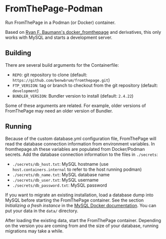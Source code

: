 # FromThePage-Podman

Run FromThePage in a Podman (or Docker) container.

Based on [Ryan F. Baumann's docker_fromthepage][df] and derivatives,
this only works with MySQL and starts a development server.

[df]: https://github.com/ryanfb/docker_fromthepage

## Building

There are several build arguments for the Containerfile:

- `REPO`: git repository to clone (default: `https://github.com/benwbrum/fromthepage.git`)
- `FTP_VERSION`: tag or branch to checkout from the git repository (default: `development`)
- `BUNDLER_VERSION`: Bundler version to install (default: `2.4.22`)

Some of these arguments are related.
For example, older versions of FromThePage may need an older version of Bundler.

## Running

Because of the custom database.yml configuration file, FromThePage will read
the database connection information from environment variables.
In fromthepage.sh these variables are populated from Docker/Podman secrets.
Add the database connection information to the files in `./secrets`:

- `./secrets/db_host.txt`: MySQL hostname (use `host.containers.internal` to 
  refer to the host running podman)
- `./secrets/db_name.txt`: MySQL database name
- `./secrets/db_user.txt`: MySQL username
- `./secrets/db_password.txt`: MySQL password

If you want to migrate an existing installation, load a database dump into MySQL
before starting the FromThePage container.
See the section *Initializing a fresh instance* in the 
[MySQL Docker documentation](https://hub.docker.com/_/mysql/).
You can put your data in the `data/` directory.

After loading the existing data, start the FromThePage container.
Depending on the version you are coming from and the size of your database,
running migrations may take a while.
